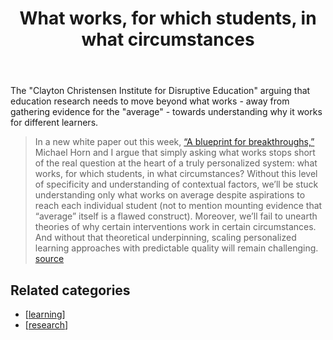 ﻿---
title: What works, for which students, in what circumstances
---
The "Clayton Christensen Institute for Disruptive Education" arguing that education research needs to move beyond what works - away from gathering evidence for the "average" - towards understanding why it works for different learners.

> In a new white paper out this week, [“A blueprint for breakthroughs,”](http://www.christenseninstitute.org/publications/a-blueprint-for-breakthroughs/) Michael Horn and I argue that simply asking what works stops short of the real question at the heart of a truly personalized system: what works, for which students, in what circumstances? Without this level of specificity and understanding of contextual factors, we’ll be stuck understanding only what works on average despite aspirations to reach each individual student (not to mention mounting evidence that “average” itself is a flawed construct). Moreover, we’ll fail to unearth theories of why certain interventions work in certain circumstances. And without that theoretical underpinning, scaling personalized learning approaches with predictable quality will remain challenging. [source](http://www.christenseninstitute.org/the-inconvenient-truth-about-personalized-learning/)

## Related categories

- [[learning]]
- [[research]]


[//begin]: # "Autogenerated link references for markdown compatibility"
[learning]: ../Learning/learning "Learning"
[research]: research "Research"
[//end]: # "Autogenerated link references"